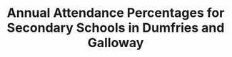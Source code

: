 ---
schema: default
title: Annual Attendance Percentages for Secondary Schools in Dumfries and Galloway
organization: Dumfries and Galloway Council
notes: 
resources:

  - name: Annual Attendance Percentages for Secondary Schools in Dumfries and Galloway JSON
  - url: https://api.usmart.io/org/9762f781-5c04-4759-a70b-afc585af1d12/fa9e7d24-afa0-4126-ac1a-7b43ee2b1707/1/urql
  - format: JSON

  - name: Annual Attendance Percentages for Secondary Schools in Dumfries and Galloway CSV
  - url: https://data.usmart.io/org/9762f781-5c04-4759-a70b-afc585af1d12/resource?resourceGUID=6eed0631-2804-4336-bce9-fc3597280d29
  - format: CSV

license: OGL3
category:

  - Social / Community


  - Education, Schools, Young People

maintainer: Tim Wisniewski
maintainer_email: tim@timwis.com
---